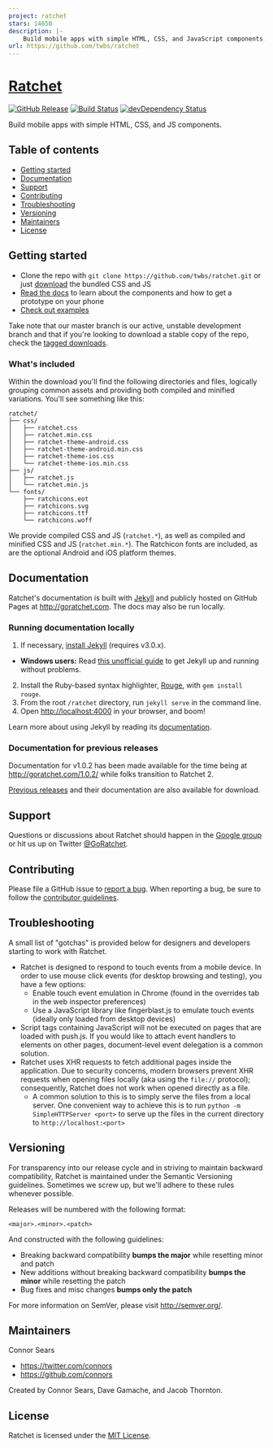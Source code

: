 ```yaml
---
project: ratchet
stars: 14650
description: |-
    Build mobile apps with simple HTML, CSS, and JavaScript components. 
url: https://github.com/twbs/ratchet
---
```


# [Ratchet](http://goratchet.com)
[![GitHub Release](https://img.shields.io/github/release/twbs/ratchet.svg)](https://github.com/twbs/ratchet/releases)
[![Build Status](https://img.shields.io/travis/twbs/ratchet/master.svg)](https://travis-ci.org/twbs/ratchet)
[![devDependency Status](https://img.shields.io/david/dev/twbs/ratchet.svg)](https://david-dm.org/twbs/ratchet#info=devDependencies)

Build mobile apps with simple HTML, CSS, and JS components.

## Table of contents

* [Getting started](#getting-started)
* [Documentation](#documentation)
* [Support](#support)
* [Contributing](#contributing)
* [Troubleshooting](#troubleshooting)
* [Versioning](#versioning)
* [Maintainers](#maintainers)
* [License](#license)

## Getting started

* Clone the repo with `git clone https://github.com/twbs/ratchet.git` or just [download](http://github.com/twbs/ratchet/archive/v2.0.2.zip) the bundled CSS and JS
* [Read the docs](http://goratchet.com) to learn about the components and how to get a prototype on your phone
* [Check out examples](http://goratchet.com/examples/)

Take note that our master branch is our active, unstable development branch and that if you're looking to download a stable copy of the repo, check the [tagged downloads](https://github.com/twbs/ratchet/tags).

### What's included

Within the download you'll find the following directories and files, logically grouping common assets and providing both compiled and minified variations. You'll see something like this:

```
ratchet/
├── css/
│   ├── ratchet.css
│   ├── ratchet.min.css
│   ├── ratchet-theme-android.css
│   ├── ratchet-theme-android.min.css
│   ├── ratchet-theme-ios.css
│   └── ratchet-theme-ios.min.css
├── js/
│   ├── ratchet.js
│   └── ratchet.min.js
└── fonts/
    ├── ratchicons.eot
    ├── ratchicons.svg
    ├── ratchicons.ttf
    └── ratchicons.woff
```

We provide compiled CSS and JS (`ratchet.*`), as well as compiled and minified CSS and JS (`ratchet.min.*`). The Ratchicon fonts are included, as are the optional Android and iOS platform themes.

## Documentation

Ratchet's documentation is built with [Jekyll](http://jekyllrb.com) and publicly hosted on GitHub Pages at <http://goratchet.com>. The docs may also be run locally.

### Running documentation locally

1. If necessary, [install Jekyll](http://jekyllrb.com/docs/installation) (requires v3.0.x).
  * **Windows users:** Read [this unofficial guide](http://jekyll-windows.juthilo.com/) to get Jekyll up and running without problems.
2. Install the Ruby-based syntax highlighter, [Rouge](https://github.com/jneen/rouge), with `gem install rouge`.
3. From the root `/ratchet` directory, run `jekyll serve` in the command line.
4. Open <http://localhost:4000> in your browser, and boom!

Learn more about using Jekyll by reading its [documentation](http://jekyllrb.com/docs/home/).

### Documentation for previous releases

Documentation for v1.0.2 has been made available for the time being at <http://goratchet.com/1.0.2/> while folks transition to Ratchet 2.

[Previous releases](https://github.com/twbs/ratchet/releases) and their documentation are also available for download.

## Support

Questions or discussions about Ratchet should happen in the [Google group](https://groups.google.com/forum/#!forum/goratchet) or hit us up on Twitter [@GoRatchet](https://twitter.com/goratchet).

## Contributing

Please file a GitHub issue to [report a bug](https://github.com/twbs/ratchet/issues). When reporting a bug, be sure to follow the [contributor guidelines](https://github.com/twbs/ratchet/blob/master/CONTRIBUTING.md).

## Troubleshooting

A small list of "gotchas" is provided below for designers and developers starting to work with Ratchet.

* Ratchet is designed to respond to touch events from a mobile device. In order to use mouse click events (for desktop browsing and testing), you have a few options:
  * Enable touch event emulation in Chrome (found in the overrides tab in the web inspector preferences)
  * Use a JavaScript library like fingerblast.js to emulate touch events (ideally only loaded from desktop devices)
* Script tags containing JavaScript will not be executed on pages that are loaded with push.js. If you would like to attach event handlers to elements on other pages, document-level event delegation is a common solution.
* Ratchet uses XHR requests to fetch additional pages inside the application. Due to security concerns, modern browsers prevent XHR requests when opening files locally (aka using the `file://` protocol); consequently, Ratchet does not work when opened directly as a file.
  * A common solution to this is to simply serve the files from a local server. One convenient way to achieve this is to run `python -m SimpleHTTPServer <port>` to serve up the files in the current directory to `http://localhost:<port>`

## Versioning

For transparency into our release cycle and in striving to maintain backward compatibility, Ratchet is maintained under the Semantic Versioning guidelines. Sometimes we screw up, but we'll adhere to these rules whenever possible.

Releases will be numbered with the following format:

`<major>.<minor>.<patch>`

And constructed with the following guidelines:

* Breaking backward compatibility **bumps the major** while resetting minor and patch
* New additions without breaking backward compatibility **bumps the minor** while resetting the patch
* Bug fixes and misc changes **bumps only the patch**

For more information on SemVer, please visit <http://semver.org/>.

## Maintainers

Connor Sears

* <https://twitter.com/connors>
* <https://github.com/connors>


Created by Connor Sears, Dave Gamache, and Jacob Thornton.


## License

Ratchet is licensed under the [MIT License](http://opensource.org/licenses/MIT).

